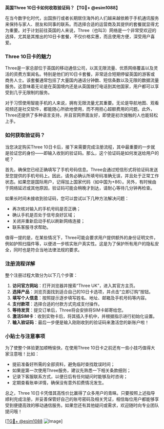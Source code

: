 **英国Three 10日卡如何收取验证码？【TG💪+ @esim1088】**

在当今数字化时代，出国旅行或者长期居住海外的人们越来越依赖于手机通讯服务来保持与家人、朋友和同事的联系。而选择合适的运营商及其提供的套餐就显得尤为重要。对于计划前往英国的人来说，Three（也叫3）网络是一个非常受欢迎的选择，尤其是其推出的10日卡套餐，不仅价格实惠，而且使用方便，深受用户喜爱。

### Three 10日卡的魅力

Three是一家总部位于英国的移动通信公司，以其无限流量、优质网络覆盖以及灵活的资费方案闻名。特别是他们的10日卡套餐，非常适合短期停留英国的游客或商务人士。该套餐通常包括了大量国内通话分钟数、短信条数以及无限的数据流量服务。这意味着无论是在英国境内还是从英国拨打电话到其他国家，用户都可以享受到几乎无限制的服务。

对于习惯使用智能手机的人来说，拥有无限流量尤其重要。无论是导航地图、观看视频还是社交软件，都能随心所欲地使用，而不用担心超额费用的问题。此外，Three还提供了多种语言支持，并且官网界面友好，即使是初次接触的人也能轻松上手。

### 如何获取验证码？

当您决定购买Three 10日卡后，接下来需要完成注册流程，其中最重要的一步就是验证您的身份——即输入收到的验证码。那么，这个验证码是如何发送给用户的呢？

首先，确保您已经正确填写了手机号码信息。Three会通过短信形式将验证码发送至您提供的手机号码上。因此，请务必确认所填号码准确无误，并且处于正常工作状态。如果您是国际用户，记得加上国家代码（如中国为+86）。另外，有时候由于网络延迟或其他原因，验证码可能会稍晚才到达，请耐心等待几分钟再检查。

如果长时间未接收到验证码，您可以尝试以下几种方法解决问题：
- 再次核对输入的手机号码是否正确；
- 确认手机是否处于信号良好区域；
- 关闭并重新启动手机以刷新网络连接；
- 联系客服寻求帮助。

值得一提的是，在某些情况下，Three可能会要求用户提供额外的身份证明文件，例如护照扫描件等，以便进一步核实账户真实性。这是为了保护所有用户的隐私安全，同时也是符合当地法律法规的要求。

### 注册流程详解

整个注册过程大致分为以下几个步骤：

1. **访问官方网站**：打开浏览器并搜索“Three UK”，进入其官方主页。
2. **选择产品**：浏览页面找到适合自己的10日卡选项，并点击“立即订购”按钮。
3. **填写个人信息**：按照提示逐步填写姓名、地址、邮箱及手机号码等内容。
4. **支付款项**：选择合适的付款方式完成支付操作。
5. **等待发货**：提交订单后，Three将会安排将SIM卡邮寄给您。
6. **激活SIM卡**：收到实物卡后，将其插入手机中，并根据指示进行初始化设置。
7. **输入验证码**：最后一步便是输入刚刚收到的验证码来激活您的新账户啦！

### 小贴士与注意事项

为了使整个体验更加顺畅愉快，在使用Three 10日卡之前还有一些小技巧值得大家注意哦！比如：

- 提前准备好所需的全部资料，避免临时查找耽误时间；
- 如果是第一次使用Three服务，建议先熟悉一下相关条款细则；
- 记录下客服联系方式，以便日后有任何疑问时能够及时咨询；
- 定期查看账单详情，确保没有意外扣费情况发生。

总之，Three 10日卡凭借其高性价比赢得了众多用户的青睐。只要按照上述指导顺利完成注册，并妥善保管好自己的账号密码及相关凭证，相信每位用户都能够享受到便捷高效的移动通信服务。如果您还有其他疑问或需求，欢迎随时向专业团队提问哦！

[[TG💪+ @esim1088](https://t.me/s/esim1088) ![Image](https://i.postimg.cc/4NQfJmqS/Snipaste-2025-05-13-00-14-12.png)]